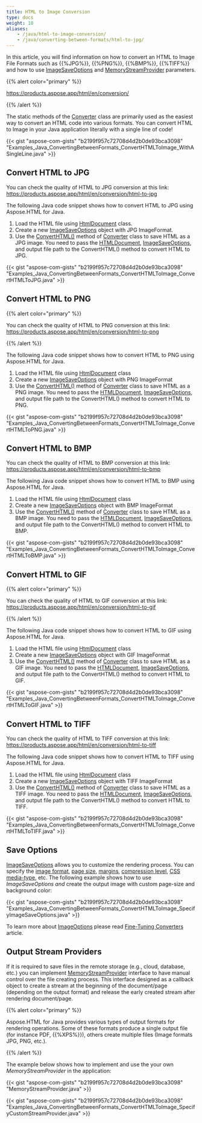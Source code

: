 ```yaml
---
title: HTML to Image Conversion
type: docs
weight: 10
aliases: 
    - /java/html-to-image-conversion/
    - /java/converting-between-formats/html-to-jpg/
---
```


In this article, you will find information on how to convert an HTML to Image File Formats such as {{%JPG%}}, {{%PNG%}}, {{%BMP%}}, {{%TIFF%}} and how to use [ImageSaveOptions](https://reference.aspose.com/html/java/com.aspose.html.saving/package-frame) and [MemoryStreamProvider](https://reference.aspose.com/html/java/com.aspose.html/package-frame) parameters.

{{% alert color="primary" %}} 

<https://products.aspose.app/html/en/conversion/> 

{{% /alert %}} 

The static methods of the [Converter](https://reference.aspose.com/html/java/com.aspose.html/package-frame) class are primarily used as the easiest way to convert an HTML code into various formats. You can convert HTML to Image in your Java application literally with a single line of code!

{{< gist "aspose-com-gists" "b2199f957c72708d4d2b0de93bca3098" "Examples_Java_ConvertingBetweenFormats_ConvertHTMLToImage_WithASingleLine.java" >}}
## **Convert HTML to JPG** ## 
You can check the quality of HTML to JPG conversion at this link: <https://products.aspose.app/html/en/conversion/html-to-jpg>

The following Java code snippet shows how to convert HTML to JPG using Aspose.HTML for Java.

1. Load the HTML file using [HtmlDocument](https://reference.aspose.com/html/java/com.aspose.html/HTMLDocument) class.
1. Create a new [ImageSaveOptions](https://reference.aspose.com/html/java/com.aspose.html.saving/package-frame) object with JPG ImageFormat.
1. Use the [ConvertHTML()](https://reference.aspose.com/html/java/com.aspose.html/package-frame) method of [Converter](https://reference.aspose.com/html/java/com.aspose.html/package-frame) class to save HTML as a JPG image. You need to pass the [HTMLDocument](https://reference.aspose.com/html/java/com.aspose.html/HTMLDocument), [ImageSaveOptions](https://reference.aspose.com/html/java/com.aspose.html.saving/package-frame), and output file path to the ConvertHTML() method to convert HTML to JPG.

{{< gist "aspose-com-gists" "b2199f957c72708d4d2b0de93bca3098" "Examples_Java_ConvertingBetweenFormats_ConvertHTMLToImage_ConvertHTMLToJPG.java" >}}
## **Convert HTML to PNG** ## 


{{% alert color="primary" %}} 

You can check the quality of HTML to PNG conversion at this link: <https://products.aspose.app/html/en/conversion/html-to-png>

{{% /alert %}} 

The following Java code snippet shows how to convert HTML to PNG using Aspose.HTML for Java.

1. Load the HTML file using [HtmlDocument](https://reference.aspose.com/html/java/com.aspose.html/HTMLDocument) class
1. Create a new [ImageSaveOptions](https://reference.aspose.com/html/java/com.aspose.html.saving/package-frame) object with PNG ImageFormat
1. Use the [ConvertHTML()](https://reference.aspose.com/html/java/com.aspose.html/package-frame) method of [Converter](https://reference.aspose.com/html/java/com.aspose.html/package-frame) class to save HTML as a PNG image. You need to pass the [HTMLDocument](https://reference.aspose.com/html/java/com.aspose.html/HTMLDocument), [ImageSaveOptions](https://reference.aspose.com/html/java/com.aspose.html.saving/package-frame), and output file path to the ConvertHTML() method to convert HTML to PNG.

{{< gist "aspose-com-gists" "b2199f957c72708d4d2b0de93bca3098" "Examples_Java_ConvertingBetweenFormats_ConvertHTMLToImage_ConvertHTMLToPNG.java" >}}
## **Convert HTML to BMP** ## 
You can check the quality of HTML to BMP conversion at this link: <https://products.aspose.app/html/en/conversion/html-to-bmp>

The following Java code snippet shows how to convert HTML to BMP using Aspose.HTML for Java.

1. Load the HTML file using [HtmlDocument](https://reference.aspose.com/html/java/com.aspose.html/HTMLDocument) class
1. Create a new [ImageSaveOptions](https://reference.aspose.com/html/java/com.aspose.html.saving/package-frame) object with BMP ImageFormat
1. Use the [ConvertHTML()](https://reference.aspose.com/html/java/com.aspose.html/package-frame) method of [Converter](https://reference.aspose.com/html/java/com.aspose.html/package-frame) class to save HTML as a BMP image. You need to pass the [HTMLDocument](https://reference.aspose.com/html/java/com.aspose.html/HTMLDocument), [ImageSaveOptions](https://reference.aspose.com/html/java/com.aspose.html.saving/package-frame), and output file path to the ConvertHTML() method to convert HTML to BMP.

{{< gist "aspose-com-gists" "b2199f957c72708d4d2b0de93bca3098" "Examples_Java_ConvertingBetweenFormats_ConvertHTMLToImage_ConvertHTMLToBMP.java" >}}
## **Convert HTML to GIF** ## 
{{% alert color="primary" %}} 

You can check the quality of HTML to GIF conversion at this link: <https://products.aspose.app/html/en/conversion/html-to-gif>

{{% /alert %}} 

The following Java code snippet shows how to convert HTML to GIF using Aspose.HTML for Java.

1. Load the HTML file using [HtmlDocument](https://reference.aspose.com/html/java/com.aspose.html/HTMLDocument) class
1. Create a new [ImageSaveOptions](https://reference.aspose.com/html/java/com.aspose.html.saving/package-frame) object with GIF ImageFormat
1. Use the [ConvertHTML()](https://reference.aspose.com/html/java/com.aspose.html/package-frame) method of [Converter](https://reference.aspose.com/html/java/com.aspose.html/package-frame) class to save HTML as a GIF image. You need to pass the [HTMLDocument](https://reference.aspose.com/html/java/com.aspose.html/HTMLDocument), [ImageSaveOptions](https://reference.aspose.com/html/java/com.aspose.html.saving/package-frame), and output file path to the ConvertHTML() method to convert HTML to GIF.

{{< gist "aspose-com-gists" "b2199f957c72708d4d2b0de93bca3098" "Examples_Java_ConvertingBetweenFormats_ConvertHTMLToImage_ConvertHTMLToGIF.java" >}}
## **Convert HTML to TIFF** ## 
You can check the quality of HTML to TIFF conversion at this link: <https://products.aspose.app/html/en/conversion/html-to-tiff>

The following Java code snippet shows how to convert HTML to TIFF using Aspose.HTML for Java.

1. Load the HTML file using [HtmlDocument](https://reference.aspose.com/html/java/com.aspose.html/HTMLDocument) class
1. Create a new [ImageSaveOptions](https://reference.aspose.com/html/java/com.aspose.html.saving/package-frame) object with TIFF ImageFormat
1. Use the [ConvertHTML()](https://reference.aspose.com/html/java/com.aspose.html/package-frame) method of [Converter](https://reference.aspose.com/html/java/com.aspose.html/package-frame) class to save HTML as a TIFF image. You need to pass the [HTMLDocument](https://reference.aspose.com/html/java/com.aspose.html/HTMLDocument), [ImageSaveOptions](https://reference.aspose.com/html/java/com.aspose.html.saving/package-frame), and output file path to the ConvertHTML() method to convert HTML to TIFF.

{{< gist "aspose-com-gists" "b2199f957c72708d4d2b0de93bca3098" "Examples_Java_ConvertingBetweenFormats_ConvertHTMLToImage_ConvertHTMLToTIFF.java" >}}
## **Save Options** ## 
[ImageSaveOptions](https://reference.aspose.com/html/java/com.aspose.html.saving/package-frame) allows you to customize the rendering process. You can specify the [image format](https://reference.aspose.com/html/java/com.aspose.html.rendering.image/ImageFormat), [page size](https://reference.aspose.com/html/java/com.aspose.html.rendering/RenderingOptions#getPageSetup--), [margins](https://reference.aspose.com/html/java/com.aspose.html.drawing/Page#getMargin--), [compression level](https://reference.aspose.com/html/java/com.aspose.html.rendering.image/Compression), [CSS media-type](https://reference.aspose.com/html/java/com.aspose.html.rendering/MediaType), etc. The following example shows how to use *ImageSaveOptions and* create the output image with custom page-size and background color:

{{< gist "aspose-com-gists" "b2199f957c72708d4d2b0de93bca3098" "Examples_Java_ConvertingBetweenFormats_ConvertHTMLToImage_SpecifyImageSaveOptions.java" >}}

To learn more about [ImageOptions](https://reference.aspose.com/html/java/com.aspose.html.saving/package-frame) please read [Fine-Tuning Converters](/html/java/converting-between-formats/fine-tuning-converters/) article.
## **Output Stream Providers** ## 
If it is required to save files in the remote storage (e.g., cloud, database, etc.) you can implement [MemoryStreamProvider](https://reference.aspose.com/html/java/com.aspose.html/package-frame) interface to have manual control over the file creating process. This interface designed as a callback object to create a stream at the beginning of the document/page (depending on the output format) and release the early created stream after rendering document/page.

{{% alert color="primary" %}} 

Aspose.HTML for Java provides various types of output formats for rendering operations. Some of these formats produce a single output file (for instance PDF, {{%XPS%}}), others create multiple files (Image formats JPG, PNG, etc.).

{{% /alert %}} 

The example below shows how to implement and use the your own *MemoryStreamProvider* in the application:

{{< gist "aspose-com-gists" "b2199f957c72708d4d2b0de93bca3098" "MemoryStreamProvider.java" >}}

{{< gist "aspose-com-gists" "b2199f957c72708d4d2b0de93bca3098" "Examples_Java_ConvertingBetweenFormats_ConvertHTMLToImage_SpecifyCustomStreamProvider.java" >}}



